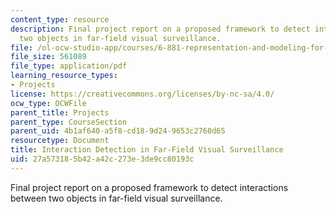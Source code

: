 ```yaml
---
content_type: resource
description: Final project report on a proposed framework to detect interactions between
  two objects in far-field visual surveillance.
file: /ol-ocw-studio-app/courses/6-881-representation-and-modeling-for-image-analysis-spring-2005/27a573185b42a42c273e3de9cc80193c_6881_niu.pdf
file_size: 561089
file_type: application/pdf
learning_resource_types:
- Projects
license: https://creativecommons.org/licenses/by-nc-sa/4.0/
ocw_type: OCWFile
parent_title: Projects
parent_type: CourseSection
parent_uid: 4b1af640-a5f8-cd18-9d24-9653c2760d65
resourcetype: Document
title: Interaction Detection in Far-Field Visual Surveillance
uid: 27a57318-5b42-a42c-273e-3de9cc80193c
---
```

Final project report on a proposed framework to detect interactions between two objects in far-field visual surveillance.